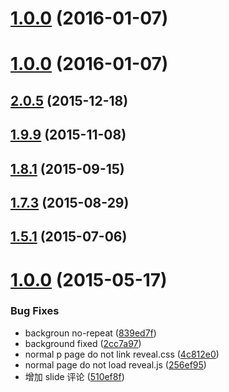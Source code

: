 <a name="1.0.0"></a>
# [1.0.0](https://github.com/Laisky/laisky-blog/compare/2.0.5...v1.0.0) (2016-01-07)




<a name="1.0.0"></a>
# [1.0.0](https://github.com/Laisky/laisky-blog/compare/2.0.5...v1.0.0) (2016-01-07)




<a name="2.0.5"></a>
## [2.0.5](https://github.com/Laisky/laisky-blog/compare/1.9.9...2.0.5) (2015-12-18)




<a name="1.9.9"></a>
## [1.9.9](https://github.com/Laisky/laisky-blog/compare/1.8.1...1.9.9) (2015-11-08)




<a name="1.8.1"></a>
## [1.8.1](https://github.com/Laisky/laisky-blog/compare/1.7.3...1.8.1) (2015-09-15)




<a name="1.7.3"></a>
## [1.7.3](https://github.com/Laisky/laisky-blog/compare/1.5.1...1.7.3) (2015-08-29)




<a name="1.5.1"></a>
## [1.5.1](https://github.com/Laisky/laisky-blog/compare/1.0.0...1.5.1) (2015-07-06)




<a name="1.0.0"></a>
# [1.0.0](https://github.com/Laisky/laisky-blog/compare/839ed7f...1.0.0) (2015-05-17)


### Bug Fixes

* backgroun no-repeat ([839ed7f](https://github.com/Laisky/laisky-blog/commit/839ed7f))
* background fixed ([2cc7a97](https://github.com/Laisky/laisky-blog/commit/2cc7a97))
* normal p page do not link reveal.css ([4c812e0](https://github.com/Laisky/laisky-blog/commit/4c812e0))
* normal page do not load reveal.js ([256ef95](https://github.com/Laisky/laisky-blog/commit/256ef95))
* 增加 slide 评论 ([510ef8f](https://github.com/Laisky/laisky-blog/commit/510ef8f))



